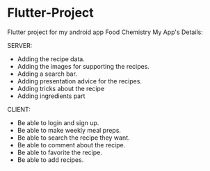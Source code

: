 # Flutter-Project
Flutter project for my android app Food Chemistry
My App's Details:

SERVER:
* Adding the recipe data.
* Adding the images for supporting the recipes.
* Adding a search bar.
* Adding presentation advice for the recipes.
* Adding tricks about the recipe
* Adding ingredients part

CLIENT:
* Be able to login and sign up.
* Be able to make weekly meal preps.
* Be able to search the recipe they want.
* Be able to comment about the recipe.
* Be able to favorite the recipe.
* Be able to add recipes.
